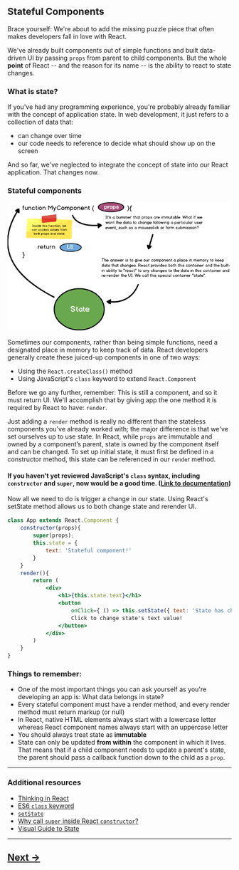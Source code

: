 ## Stateful Components

Brace yourself: We're about to add the missing puzzle piece that often makes developers fall in love with React.

We've already built components out of simple functions and built data-driven UI by passing `props` from parent to child components. But the whole __point__ of React -- and the reason for its name -- is the ability to react to state changes.

### What is state?

If you've had any programming experience, you're probably already familiar with the concept of application state. In web development, it just refers to a collection of data that:
- can change over time
- our code needs to reference to decide what should show up on the screen 

And so far, we've neglected to integrate the concept of state into our React application. That changes now.

### Stateful components

![stateful-components](../00.Media/images/stateful_components.png)

Sometimes our components, rather than being simple functions, need a designated place in memory to keep track of data. React developers generally create these juiced-up components in one of two ways:
- Using the `React.createClass()` method
- Using JavaScript's `class` keyword to extend `React.Component`

Before we go any further, remember: This is still a component, and so it must return UI. We'll accomplish that by giving app the one method it is required by React to have: `render`.

Just adding a `render` method is really no different than the stateless components you've already worked with; the major difference is that we've set ourselves up to use state. In React, while `props` are immutable and owned by a component’s parent, state is owned by the component itself and can be changed. To set up initial state, it must first be defined in a constructor method, this state can be referenced in our `rende`r method.

#### If you haven't yet reviewed JavaScript's `class` syntax, including `constructor` and `super`, now would be a good time. ([Link to documentation](https://developer.mozilla.org/en-US/docs/Web/JavaScript/Reference/Classes))

Now all we need to do is trigger a change in our state. Using React's setState method allows us to both change state and rerender UI.

```jsx
class App extends React.Component {
    constructor(props){
        super(props);
        this.state = {
            text: 'Stateful component!'
        }
    }
    render(){
        return (
            <div>
                <h1>{this.state.text}</h1>
                <button
                    onClick={ () => this.setState({ text: 'State has changed!' }) } >
                    Click to change state's text value!
                </button>
            </div>
        )
    }
}
```
### Things to remember:
- One of the most important things you can ask yourself as you're developing an app is: What data belongs in state?
- Every stateful component must have a render method, and every render method must return markup (or null)
- In React, native HTML elements always start with a lowercase letter whereas React component names always start with an uppercase letter
- You should always treat state as __immutable__
- State can only be updated __from within__ the component in which it lives. That means that if a child component needs to update a parent's state, the parent should pass a callback function down to the child as a `prop`.
---
### Additional resources
- [Thinking in React](https://facebook.github.io/react/docs/thinking-in-react.html)
- [ES6 `class` keyword](https://developer.mozilla.org/en-US/docs/Web/JavaScript/Reference/Classes)
- [`setState`](https://facebook.github.io/react/docs/react-component.html#setstate)
- [Why call `super` inside React `constructor`?](http://cheng.logdown.com/posts/2016/03/26/683329)
- [Visual Guide to State](https://daveceddia.com/visual-guide-to-state-in-react/)

---

## [Next ->](../01.Lessons/13.create-react-app.md)